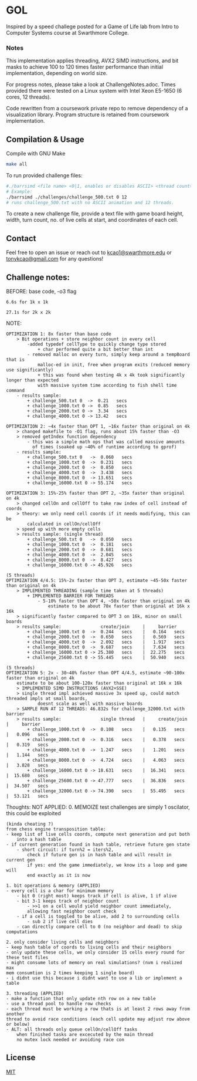 # GOL

Inspired by a speed challege posted for a Game of Life lab from Intro to Computer Systems course at Swarthmore College.

### Notes
This implementation applies threading, AVX2 SIMD instructions, and bit masks to achieve 100 to 120 times faster performance than initial implementation, depending on world size.

For progress notes, please take a look at ChallengeNotes.adoc.
Times provided there were tested on a Linux system with Intel Xeon E5-1650 (6 cores, 12 threads).

Code rewritten from a coursework private repo to remove dependency of a visualization library. Program structure is retained from coursework implementation.

## Compilation & Usage

Compile with GNU Make

```bash
make all
```
To run provided challenge files: 
``` bash
#./barrsimd <file name> <0|1, enables or disables ASCII> <thread count>
# Example:
./barrsimd ./challenges/challenge_500.txt 0 12
# runs challenge_500.txt with no ASCII animation and 12 threads.
```
To create a new challenge file, provide a text file with game board height, width, turn count, no. of live cells at start, and coordinates of each cell.

## Contact
Feel free to open an issue or reach out to kcao1@swarthmore.edu or tonykcao@gmail.com for any questions!


## Challenge notes:

BEFORE:
    base code, -o3 flag
    
    6.6s for 1k x 1k
    
    27.1s for 2k x 2k

NOTE:

    OPTIMIZATION 1: 8x faster than base code
        > Bit operations + store neighbor count in every cell
            -added typedef cellType to quickly change type stored
                + char performed quite a bit better than int
            - removed malloc on every turn, simply keep around a tempBoard that is
                malloc-ed in init, free when program exits (reduced memory use significantly)
                + this was found when testing 4k x 4k took significantly longer than expected
                with massive system time according to fish shell time command 
        - results sample:
            + challenge_500.txt 0  ->  0.21   secs
            + challenge_1000.txt 0 ->  0.85   secs
            + challenge_2000.txt 0 ->  3.34   secs
            + challenge_4000.txt 0 -> 13.42   secs
            
    OPTIMIZATION 2: ~4x faster than OPT 1, ~16x faster than original on 4k
        > changed makefile to -O1 flag, runs about 15% faster than -O3
        > removed getIndex function dependency
            - this was a simple math ops that was called massive amounts
              of times (soaked up ~40% of runtime according to gprof)
        - results sample:
            + challenge_500.txt 0   ->  0.060   secs
            + challenge_1000.txt 0  ->  0.231   secs
            + challenge_2000.txt 0  ->  0.850   secs
            + challenge_4000.txt 0  ->  3.438   secs
            + challenge_8000.txt 0  -> 13.651   secs
            + challenge_16000.txt 0 -> 55.174   secs

    OPTIMIZATION 3: 15%-25% faster than OPT 2, ~35x faster than original on 4k
        > changed cellOn and cellOff to take raw index of cell instead of coords
        > theory: we only need cell coords if it needs modifying, this can be
            calculated in cellOn/cellOff
        > speed up with more empty cells
        > results sample: (single thread)
            + challenge_500.txt 0   ->  0.050   secs
            + challenge_1000.txt 0  ->  0.181   secs
            + challenge_2000.txt 0  ->  0.681   secs
            + challenge_4000.txt 0  ->  2.045   secs
            + challenge_8000.txt 0  ->  8.427   secs
            + challenge_16000.txt 0 -> 45.926   secs

    (5 threads)
    OPTIMIZATION 4/4.5: 15%-2x faster than OPT 3, estimate ~45-50x faster than original on 4k
        > IMPLEMENTED THREADING (sample time taken at 5 threads)
            + IMPLEMENTED BARRIER FOR THREADS
                - 5-10% faster than OPT 4, ~50x faster than original on 4k
                    estimate to be about 70x faster than original at 16k x 16k
        > significantly faster compared to OPT 3 on 16k, minor on small boards
        > results sample:               create/join     |     barrier
            + challenge_1000.txt 0  ->  0.244   secs    |   0.164   secs
            + challenge_2000.txt 0  ->  0.650   secs    |   0.569   secs
            + challenge_4000.txt 0  ->  2.092   secs    |   1.917   secs
            + challenge_8000.txt 0  ->  9.687   secs    |   7.634   secs
            + challenge_16000.txt 0 -> 25.380   secs    |  22.275   secs
            + challenge_25600.txt 0 -> 55.445   secs    |  50.940   secs

    (5 threads)
    OPTIMIZATION 5: 2x - 30~40% faster than OPT 4/4.5, estimate ~90-100x faster than original on 4k
        estimate to be about 100-120x faster than original at 16k x 16k
        > IMPLEMENTED SIMD INSTRUCTIONS (AVX2+SSE)
        > single thread impl achieved massive 3x speed up, could match threaded impls at small boards, 
                doesnt scale as well with massive boards
        > SAMPLE RUN AT 12 THREADS: 46.832s for challenge_32000.txt with barrier
        > results sample:               single thread   |     create/join   |     barrier
            + challenge_1000.txt 0  ->  0.108   secs    |   0.135   secs    |   0.096   secs
            + challenge_2000.txt 0  ->  0.316   secs    |   0.378   secs    |   0.319   secs
            + challenge_4000.txt 0  ->  1.247   secs    |   1.201   secs    |   1.144   secs
            + challenge_8000.txt 0  ->  4.724   secs    |   4.063   secs    |   3.828   secs
            + challenge_16000.txt 0 -> 18.631   secs    |  16.341   secs    |  15.680   secs
            + challenge_25600.txt 0 -> 47.777   secs    |  36.836   secs    |  34.507   secs
            + challenge_32000.txt 0 -> 74.390   secs    |  55.495   secs    |  53.121   secs
    

Thoughts: 
    NOT APPLIED:
    0. MEMOIZE
    test challenges are simply 1 oscilator, this could be exploited

    (kinda cheating ?)
    from chess engine transposition table:
    - keep list of live cells coords, compute next generation and put both
        into a hash table
    - if current generation found in hash table, retrieve future gen state
        - short circuit: if turn%2 = iters%2,
            check if future gen is in hash table and will result in current gen
            if yes: end the game immediately, we know its a loop and game will
            end exactly as it is now

    1. bit operations & memory (APPLIED)
    - every cell is a char for minimum memory
        - bit 0 (right most) keeps track if cell is alive, 1 if alive
        - bit 3-1 keeps track of neighbor count
            - >>1 on a cell would yield neighbor count immediately,
            allowing fast neighbor count check
        - if a cell is toggled to be alive, add 2 to surrounding cells
            - sub 2 if live cell dies
        - can directly compare cell to 0 (no neighbor and dead) to skip computations
    
    2. only consider living cells and neighbors
    - keep hash table of coords to living cells and their neighbors
    - only update these cells, we only consider 15 cells every round for
    these test files
    - might consume lots of memory on real simulations? (nvm i realized max
    mem consumtion is 2 times keeping 1 single board)
    - i didnt use this because i didnt want to use a lib or implement a table

    3. threading (APPLIED)
    - make a function that only update nth row on a new table
    - use a thread pool to handle row checks
    - each thread must be working a row thats is at least 2 rows away from another
    thread to avoid race conditions (each cell update may adjust row above or below)
    - ALT: all threads only queue cellOn/cellOff tasks
        when finished tasks are excecuted by the main thread
        no mutex lock needed or avoiding race con


## License
[MIT](https://choosealicense.com/licenses/mit/)
